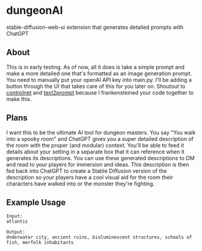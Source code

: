# dungeonAI
stable-diffusion-web-ui extension that generates detailed prompts with ChatGPT

## About
This is in early testing. As of now, all it does is take a simple prompt and make a more detailed one that's formatted as an image generation prompt. You need to manually put your openAI API key into main.py. I'll be adding a button through the UI that takes care of this for you later on. Shoutout to [controlnet](https://github.com/Mikubill/sd-webui-controlnet) and [text2prompt](https://github.com/toshiaki1729/stable-diffusion-webui-text2prompt) because I frankensteined your code together to make this.

## Plans
I want this to be the ultimate AI tool for dungeon masters. You say "You walk into a spooky room" and ChatGPT gives you a super detailed description of the room with the proper (and modular) context. You'll be able to feed it details about your setting in a separate box that it can reference when it generates its descriptions. You can use these generated descriptions to DM and read to your players for immersion and ideas. This description is then fed back into ChatGPT to create a Stable Diffusion version of the description so your players have a cool visual aid for the room their characters have walked into or the monster they're fighting.

## Example Usage
```
Input:
atlantis

Output:
Underwater city, ancient ruins, bioluminescent structures, schools of fish, merfolk inhabitants
```
